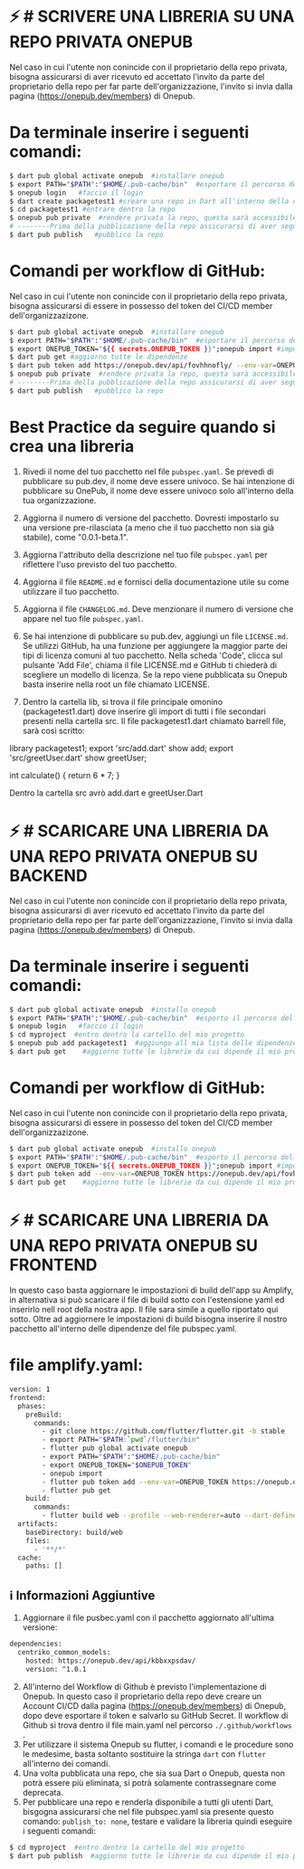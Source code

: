 # ⚡️ # SCRIVERE UNA LIBRERIA SU UNA REPO PRIVATA ONEPUB


Nel caso in cui l'utente non conincide con il proprietario della repo privata, bisogna assicurarsi di aver ricevuto ed accettato l'invito da parte del proprietario della repo per far parte dell'organizzazione, l'invito si invia dalla pagina (https://onepub.dev/members) di Onepub.

# Da terminale inserire i seguenti comandi:

```bash
$ dart pub global activate onepub  #installare onepub
$ export PATH="$PATH":"$HOME/.pub-cache/bin"  #esportare il percorso della directory dove è installato 
$ onepub login   #faccio il login
$ dart create packagetest1 #creare una repo in Dart all'interno della quale scrivero le mie librerie
$ cd packagetest1 #entrare dentro la repo 
$ onepub pub private  #rendere privata la repo, questa sarà accessibile dal propietario e dagli altri account che fanno parte dell'organizzazione, aggiunge il comando 'publish_to: `https://onepub.dev/api/myPrivateRepo/` al file pubspec.yaml
# --------Prima della pubblicazione della repo assicurarsi di aver seguito le Best Practice------
$ dart pub publish   #pubblico la repo
```


# Comandi per workflow di GitHub:

Nel caso in cui l'utente non conincide con il proprietario della repo privata, bisogna assicurarsi di essere in possesso del token del CI/CD member dell'organizzazizone.

```bash
$ dart pub global activate onepub  #installare onepub
$ export PATH="$PATH":"$HOME/.pub-cache/bin"  #esportare il percorso della directory dove è installato 
$ export ONEPUB_TOKEN="${{ secrets.ONEPUB_TOKEN }}";onepub import #importo il toke da Github Secret
$ dart pub get #aggiorno tutte le dipendenze 
$ dart pub token add https://onepub.dev/api/fovhhnofly/ --env-var=ONEPUB_TOKEN #faccio il login all'organizzazione tramite token 
$ onepub pub private  #rendere privata la repo, questa sarà accessibile dal propietario e dagli altri account che fanno parte dell'organizzazione, aggiunge il comando 'publish_to: `https://onepub.dev/api/myPrivateRepo/` al file pubspec.yaml
# --------Prima della pubblicazione della repo assicurarsi di aver seguito le Best Practice------
$ dart pub publish   #pubblico la repo
```


# Best Practice da seguire quando si crea una libreria  

1. Rivedi il nome del tuo pacchetto nel file `pubspec.yaml`. Se prevedi di pubblicare su pub.dev, il nome deve essere univoco. Se hai intenzione di pubblicare su OnePub, il nome deve essere univoco solo all'interno della tua organizzazione.

2. Aggiorna il numero di versione del pacchetto. Dovresti impostarlo su una versione pre-rilasciata (a meno che il tuo pacchetto non sia già stabile), come "0.0.1-beta.1".

3. Aggiorna l'attributo della descrizione nel tuo file `pubspec.yaml` per riflettere l'uso previsto del tuo pacchetto.

4. Aggiorna il file `README.md` e fornisci della documentazione utile su come utilizzare il tuo pacchetto.

5. Aggiorna il file `CHANGELOG.md`. Deve menzionare il numero di versione che appare nel tuo file `pubspec.yaml`.

6. Se hai intenzione di pubblicare su pub.dev, aggiungi un file `LICENSE.md`. Se utilizzi GitHub, ha una funzione per aggiungere la maggior parte dei tipi di licenza comuni al tuo pacchetto. Nella scheda 'Code', clicca sul pulsante 'Add File', chiama il file LICENSE.md e GitHub ti chiederà di scegliere un modello di licenza. 
Se la repo viene pubblicata su Onepub basta inserire nella root un file chiamato LICENSE.

7. Dentro la cartella lib, si trova il file principale omonino (packagetest1.dart) dove inserire gli import di tutti i file secondari presenti nella cartella src.
Il file packagetest1.dart chiamato barrell file, sarà così scritto:

library packagetest1;
export 'src/add.dart' show add;
export 'src/greetUser.dart' show greetUser;

int calculate() {
  return 6 * 7;
}

Dentro la cartella src avrò add.dart e greetUser.Dart




# ⚡️ #  SCARICARE UNA LIBRERIA DA UNA REPO PRIVATA ONEPUB SU BACKEND


Nel caso in cui l'utente non conincide con il proprietario della repo privata, bisogna assicurarsi di aver ricevuto ed accettato l'invito da parte del proprietario della repo per far parte dell'organizzazione, l'invito si invia dalla pagina (https://onepub.dev/members) di Onepub.

# Da terminale inserire i seguenti comandi:

```bash
$ dart pub global activate onepub  #installo onepub
$ export PATH="$PATH":"$HOME/.pub-cache/bin"  #esporto il percorso della directory dove è installato 
$ onepub login   #faccio il login
$ cd myproject  #entro dentro la cartello del mio progetto
$ onepub pub add packagetest1  #aggiungo all mia lista delle dipendenze del mi progetto la repo packagetest1
$ dart pub get    #aggiorno tutte le librerie da cui dipende il mio progetto
```

# Comandi per workflow di GitHub:
Nel caso in cui l'utente non conincide con il proprietario della repo privata, bisogna assicurarsi di essere in possesso del token del CI/CD member dell'organizzazizone.

```bash
$ dart pub global activate onepub  #installo onepub
$ export PATH="$PATH":"$HOME/.pub-cache/bin"  #esporto il percorso della directory dove è installato 
$ export ONEPUB_TOKEN="${{ secrets.ONEPUB_TOKEN }}";onepub import #importo il toke da Github Secret
$ dart pub token add --env-var=ONEPUB_TOKEN https://onepub.dev/api/fovhhnofly/ #faccio il login all'organizzazione tramite token 
$ dart pub get    #aggiorno tutte le librerie da cui dipende il mio progetto

```

# ⚡️ #  SCARICARE UNA LIBRERIA DA UNA REPO PRIVATA ONEPUB SU FRONTEND


In questo caso basta aggiornare le impostazioni di build dell'app su Amplify, in alternativa si può scaricare il file di build sotto con l'estensione yaml ed inserirlo nell root della nostra app. Il file sara simile a quello riportato qui sotto. 
Oltre ad aggiornere le impostazioni di build bisogna inserire il nostro pacchetto all'interno delle dipendenze del file pubspec.yaml.

# file amplify.yaml:

```bash
version: 1
frontend:
  phases:
    preBuild:
      commands:
        - git clone https://github.com/flutter/flutter.git -b stable
        - export PATH="$PATH:`pwd`/flutter/bin"
        - flutter pub global activate onepub
        - export PATH="$PATH":"$HOME/.pub-cache/bin"
        - export ONEPUB_TOKEN="$ONEPUB_TOKEN"
        - onepub import
        - flutter pub token add --env-var=ONEPUB_TOKEN https://onepub.dev/api/kbbxxpsdav/
        - flutter pub get
    build:
      commands:
        - flutter build web --profile --web-renderer=auto --dart-define=CENTRIKO_COGNITO_USER_POOL_ID=$CENTRIKO_COGNITO_USER_POOL_ID --dart-define=CENTRIKO_COGNITO_APP_CLIENT_ID=$CENTRIKO_COGNITO_APP_CLIENT_ID
  artifacts:
    baseDirectory: build/web
    files:
      - '**/*'
  cache:
    paths: []
```


## ℹ️  Informazioni Aggiuntive

1. Aggiornare il file pusbec.yaml con il pacchetto aggiornato all'ultima versione:

```bash
dependencies:
  centriko_common_models:
    hosted: https://onepub.dev/api/kbbxxpsdav/
    version: ^1.0.1
```  
2. All'interno del Workflow di Github è previsto l'implementazione di Onepub. In questo caso il proprietario della repo deve creare un Account CI/CD dalla pagina (https://onepub.dev/members) di Onepub, dopo deve esportare il token e salvarlo su GitHub Secret. Il workflow di Github si trova dentro il file main.yaml nel percorso `./.github/workflows` .
3. Per utilizzare il sistema Onepub su flutter, i comandi e le procedure sono le medesime, basta soltanto sostituire la stringa `dart` con `flutter` all'interno dei comandi.
4. Una volta pubblicata una repo, che sia sua Dart o Onepub, questa non potrà essere più eliminata, si potrà solamente contrassegnare come deprecata.
5. Per pubblicare una repo e renderla disponibile a tutti gli utenti Dart, bisgogna assicurarsi che nel file pubspec.yaml sia presente questo comando: `publish_to: none`, testare e validare la libreria quindi eseguire i seguenti comandi: 

```bash
$ cd myproject  #entro dentro la cartello del mio progetto
$ dart pub publish  #aggiorno tutte le librerie da cui dipende il mio progetto
```



